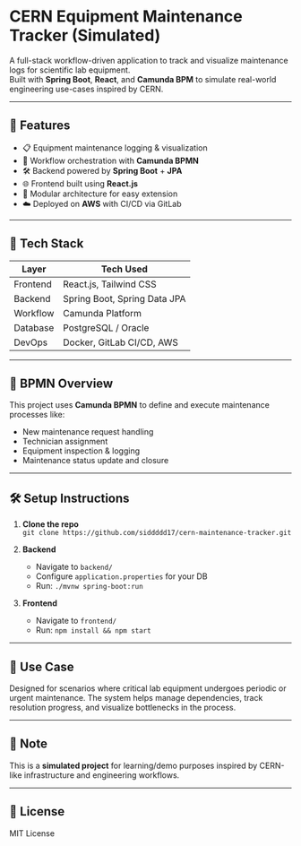 # CERN Equipment Maintenance Tracker (Simulated)

A full-stack workflow-driven application to track and visualize maintenance logs for scientific lab equipment.  
Built with **Spring Boot**, **React**, and **Camunda BPM** to simulate real-world engineering use-cases inspired by CERN.

---

## 🚀 Features

- 📋 Equipment maintenance logging & visualization  
- 🔄 Workflow orchestration with **Camunda BPMN**  
- 🛠️ Backend powered by **Spring Boot** + **JPA**  
- 🌐 Frontend built using **React.js**  
- 🧩 Modular architecture for easy extension  
- ☁️ Deployed on **AWS** with CI/CD via GitLab

---

## 🧱 Tech Stack

| Layer      | Tech Used                |
|------------|--------------------------|
| Frontend   | React.js, Tailwind CSS   |
| Backend    | Spring Boot, Spring Data JPA |
| Workflow   | Camunda Platform         |
| Database   | PostgreSQL / Oracle      |
| DevOps     | Docker, GitLab CI/CD, AWS |

---

## 📄 BPMN Overview

This project uses **Camunda BPMN** to define and execute maintenance processes like:
- New maintenance request handling
- Technician assignment
- Equipment inspection & logging
- Maintenance status update and closure

---

## 🛠️ Setup Instructions

1. **Clone the repo**  
   `git clone https://github.com/siddddd17/cern-maintenance-tracker.git`

2. **Backend**  
   - Navigate to `backend/`  
   - Configure `application.properties` for your DB  
   - Run: `./mvnw spring-boot:run`

3. **Frontend**  
   - Navigate to `frontend/`  
   - Run: `npm install && npm start`

---

## 🎯 Use Case

Designed for scenarios where critical lab equipment undergoes periodic or urgent maintenance. The system helps manage dependencies, track resolution progress, and visualize bottlenecks in the process.

---

## 📌 Note

This is a **simulated project** for learning/demo purposes inspired by CERN-like infrastructure and engineering workflows.

---

## 📃 License

MIT License



